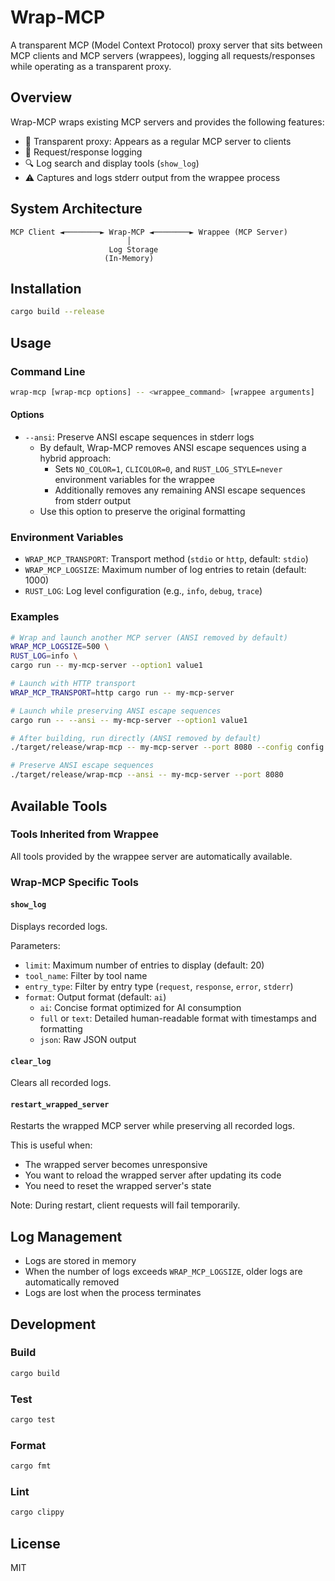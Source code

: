 # Wrap-MCP

A transparent MCP (Model Context Protocol) proxy server that sits between MCP clients and MCP servers (wrappees), logging all requests/responses while operating as a transparent proxy.

## Overview

Wrap-MCP wraps existing MCP servers and provides the following features:

- 🔄 Transparent proxy: Appears as a regular MCP server to clients
- 📝 Request/response logging
- 🔍 Log search and display tools (`show_log`)
- ⚠️ Captures and logs stderr output from the wrappee process

## System Architecture

```
MCP Client ◄────────► Wrap-MCP ◄────────► Wrappee (MCP Server)
                          │
                      Log Storage
                     (In-Memory)
```

## Installation

```bash
cargo build --release
```

## Usage

### Command Line

```bash
wrap-mcp [wrap-mcp options] -- <wrappee_command> [wrappee arguments]
```

#### Options

- `--ansi`: Preserve ANSI escape sequences in stderr logs
  - By default, Wrap-MCP removes ANSI escape sequences using a hybrid approach:
    - Sets `NO_COLOR=1`, `CLICOLOR=0`, and `RUST_LOG_STYLE=never` environment variables for the wrappee
    - Additionally removes any remaining ANSI escape sequences from stderr output
  - Use this option to preserve the original formatting

### Environment Variables

- `WRAP_MCP_TRANSPORT`: Transport method (`stdio` or `http`, default: `stdio`)
- `WRAP_MCP_LOGSIZE`: Maximum number of log entries to retain (default: 1000)
- `RUST_LOG`: Log level configuration (e.g., `info`, `debug`, `trace`)

### Examples

```bash
# Wrap and launch another MCP server (ANSI removed by default)
WRAP_MCP_LOGSIZE=500 \
RUST_LOG=info \
cargo run -- my-mcp-server --option1 value1

# Launch with HTTP transport
WRAP_MCP_TRANSPORT=http cargo run -- my-mcp-server

# Launch while preserving ANSI escape sequences
cargo run -- --ansi -- my-mcp-server --option1 value1

# After building, run directly (ANSI removed by default)
./target/release/wrap-mcp -- my-mcp-server --port 8080 --config config.json

# Preserve ANSI escape sequences
./target/release/wrap-mcp --ansi -- my-mcp-server --port 8080
```

## Available Tools

### Tools Inherited from Wrappee
All tools provided by the wrappee server are automatically available.

### Wrap-MCP Specific Tools

#### `show_log`
Displays recorded logs.

Parameters:
- `limit`: Maximum number of entries to display (default: 20)
- `tool_name`: Filter by tool name
- `entry_type`: Filter by entry type (`request`, `response`, `error`, `stderr`)
- `format`: Output format (default: `ai`)
  - `ai`: Concise format optimized for AI consumption
  - `full` or `text`: Detailed human-readable format with timestamps and formatting
  - `json`: Raw JSON output

#### `clear_log`
Clears all recorded logs.

#### `restart_wrapped_server`
Restarts the wrapped MCP server while preserving all recorded logs.

This is useful when:
- The wrapped server becomes unresponsive
- You want to reload the wrapped server after updating its code
- You need to reset the wrapped server's state

Note: During restart, client requests will fail temporarily.

## Log Management

- Logs are stored in memory
- When the number of logs exceeds `WRAP_MCP_LOGSIZE`, older logs are automatically removed
- Logs are lost when the process terminates

## Development

### Build
```bash
cargo build
```

### Test
```bash
cargo test
```

### Format
```bash
cargo fmt
```

### Lint
```bash
cargo clippy
```

## License

MIT